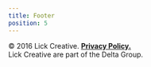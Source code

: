 ```yaml
---
title: Footer
position: 5
---
```


<footer class="footer u-text-center u-text-fade " markdown="1">
&copy; 2016 Lick Creative. <a href="http://thedeltagroup.co.uk/website-privacy-statement/"><strong>Privacy Policy.</strong></a>
<br>Lick Creative are part of the Delta Group. <a href="http://thedeltagroup.co.uk/"><strong>
</footer>

